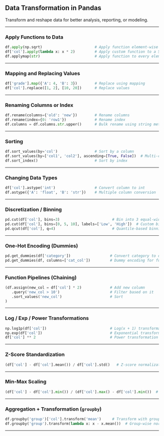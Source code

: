 
## **Data Transformation in Pandas**  
Transform and reshape data for better analysis, reporting, or modeling.

---

### **Apply Functions to Data**

```python
df.apply(np.sqrt)                        # Apply function element-wise to each column
df['col'].apply(lambda x: x * 2)         # Apply custom function to a Series
df.applymap(str)                         # Apply function to every element (DataFrame only)
```

---

### **Mapping and Replacing Values**

```python
df['grade'].map({'A': 4, 'B': 3})        # Replace using mapping
df['col'].replace([1, 2], [10, 20])      # Replace values
```

---

### **Renaming Columns or Index**

```python
df.rename(columns={'old': 'new'})        # Rename columns
df.rename(index={0: 'row1'})             # Rename index
df.columns = df.columns.str.upper()      # Bulk rename using string methods
```

---

### **Sorting**

```python
df.sort_values(by='col')                 # Sort by a column
df.sort_values(by=['col1', 'col2'], ascending=[True, False])  # Multi-column sort
df.sort_index()                          # Sort by index
```

---

### **Changing Data Types**

```python
df['col'].astype('int')                  # Convert column to int
df.astype({'A': 'float', 'B': 'str'})    # Multiple column conversion
```

---

### **Discretization / Binning**

```python
pd.cut(df['col'], bins=3)                        # Bin into 3 equal-width bins
pd.cut(df['col'], bins=[0, 5, 10], labels=['Low', 'High'])  # Custom bins
pd.qcut(df['col'], q=4)                          # Quantile-based binning
```

---

### **One-Hot Encoding (Dummies)**

```python
pd.get_dummies(df['category'])                  # Convert category to dummies
pd.get_dummies(df, columns=['cat_col'])         # Dummy encoding for full DataFrame
```

---

### **Function Pipelines (Chaining)**

```python
(df.assign(new_col = df['col'] * 2)             # Add new column
   .query('new_col > 10')                       # Filter based on it
   .sort_values('new_col')                      # Sort
)
```

---

### **Log / Exp / Power Transformations**

```python
np.log1p(df['col'])                             # Log(x + 1) transformation
np.exp(df['col'])                               # Exponential transformation
df['col'] ** 2                                  # Power transformation
```

---

### **Z-Score Standardization**

```python
(df['col'] - df['col'].mean()) / df['col'].std()   # Z-score normalization
```

---

### **Min-Max Scaling**

```python
(df['col'] - df['col'].min()) / (df['col'].max() - df['col'].min())  # Scale to [0, 1]
```

---

### **Aggregation + Transformation (`groupby`)**

```python
df.groupby('group')['col'].transform('mean')     # Transform with group mean
df.groupby('group').transform(lambda x: x - x.mean())  # Group-wise normalization
```

---
